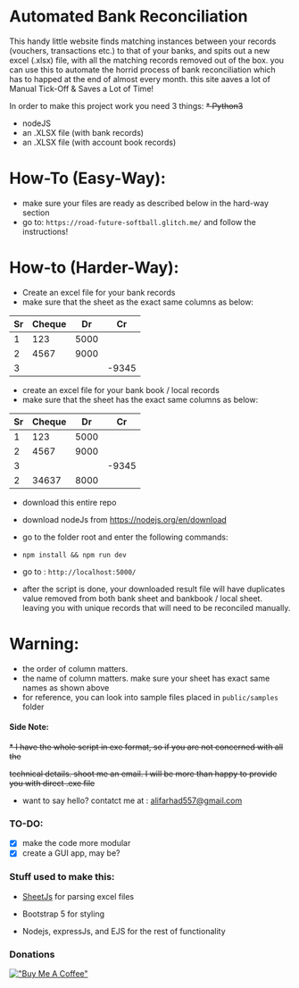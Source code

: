 # Automated Bank Reconciliation

This handy little website finds matching instances between your records (vouchers, transactions etc.) to that of your banks, and spits out a new excel (.xlsx) file, with all the matching records removed out of the box. you can use this to automate the horrid process of bank reconciliation which has to happed at the end of almost every month. this site aaves a lot of Manual Tick-Off & Saves a Lot of Time!

In order to make this project work you need 3 things:
~~\* Python3~~

- nodeJS
- an .XLSX file (with bank records)
- an .XLSX file (with account book records)

# How-To (Easy-Way):

- make sure your files are ready as described below in the hard-way section
- go to: `https://road-future-softball.glitch.me/` and follow the instructions!

# How-to (Harder-Way):

- Create an excel file for your bank records
- make sure that the sheet as the exact same columns as below:

| Sr  | Cheque | Dr   | Cr    |
| --- | ------ | ---- | ----- |
| 1   | 123    | 5000 |       |
| 2   | 4567   | 9000 |       |
| 3   |        |      | -9345 |

- create an excel file for your bank book / local records
- make sure that the sheet has the exact same columns as below:

| Sr  | Cheque | Dr   | Cr    |
| --- | ------ | ---- | ----- |
| 1   | 123    | 5000 |       |
| 2   | 4567   | 9000 |       |
| 3   |        |      | -9345 |
| 2   | 34637  | 8000 |       |

- download this entire repo
- download nodeJs from https://nodejs.org/en/download
- go to the folder root and enter the following commands:
- `npm install && npm run dev`
- go to : `http://localhost:5000/`

- after the script is done, your downloaded result file will have duplicates value removed from both bank sheet and bankbook / local sheet. leaving you with unique records that will need to be reconciled manually.

# Warning:

- the order of column matters.
- the name of column matters. make sure your sheet has exact same names as shown above
- for reference, you can look into sample files placed in `public/samples` folder

#### Side Note:

~~\* I have the whole script in exe format, so if you are not concerned with all the~~

~~technical details. shoot me an email. I will be more than happy to provide you with direct .exe file~~

- want to say hello? contatct me at : alifarhad557@gmail.com

### TO-DO:

- [x] make the code more modular
- [x] create a GUI app, may be?

### Stuff used to make this:

- [SheetJs](https://www.npmjs.com/package/sheetjs) for parsing excel files

- Bootstrap 5 for styling
- Nodejs, expressJs, and EJS for the rest of functionality

### Donations

[!["Buy Me A Coffee"](https://www.buymeacoffee.com/assets/img/custom_images/orange_img.png)](https://www.buymeacoffee.com/alifarhad)
